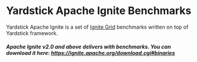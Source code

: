 <!--
  Licensed to the Apache Software Foundation (ASF) under one or more
  contributor license agreements.  See the NOTICE file distributed with
  this work for additional information regarding copyright ownership.
  The ASF licenses this file to You under the Apache License, Version 2.0
  (the "License"); you may not use this file except in compliance with
  the License.  You may obtain a copy of the License at

       http://www.apache.org/licenses/LICENSE-2.0

  Unless required by applicable law or agreed to in writing, software
  distributed under the License is distributed on an "AS IS" BASIS,
  WITHOUT WARRANTIES OR CONDITIONS OF ANY KIND, either express or implied.
  See the License for the specific language governing permissions and
  limitations under the License.
-->

# Yardstick Apache Ignite Benchmarks
Yardstick Apache Ignite is a set of <a href="http://ignite.incubator.apache.org/">Ignite Grid</a> benchmarks written on top of Yardstick framework.

##### Apache Ignite v2.0 and above delivers with benchmarks. You can download it here: https://ignite.apache.org/download.cgi#binaries